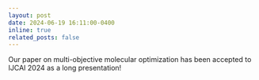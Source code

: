 ```yaml
---
layout: post
date: 2024-06-19 16:11:00-0400
inline: true
related_posts: false
---
```


Our paper on multi-objective molecular optimization has been accepted to IJCAI 2024 as a long presentation!

